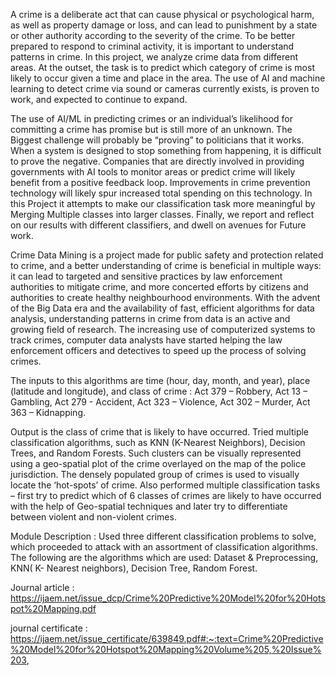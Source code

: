 A crime is a deliberate act that can cause physical or psychological harm, as well as property damage or loss, and can lead to punishment by a state or other authority according to the severity of the crime. To be better prepared to respond to criminal activity, it is important to understand patterns in crime. In this project, we analyze crime data from different areas. At the outset, the task is to predict which category of crime is most likely to occur given a time and place in the area. The use of AI and machine learning to detect crime via sound or cameras currently exists, is proven to work, and expected to continue to expand.
 
 The use of AI/ML in predicting crimes or an individual’s likelihood for committing a crime has promise but is still more of an unknown. The Biggest challenge will probably be “proving” to politicians that it works. When a system is designed to stop something from happening, it is difficult to prove the negative. Companies that are directly involved in providing governments with AI tools to monitor areas or predict crime will likely benefit from a positive feedback loop. Improvements in crime prevention technology will likely spur increased total spending on this technology. In this Project it attempts to make our classification task more meaningful by Merging Multiple classes into larger classes. Finally, we report and reflect on our results with different classifiers, and dwell on avenues for Future work.
 
 Crime Data Mining is a project made for public safety and protection related to crime, and a better understanding of crime is beneficial in multiple ways: it can lead to targeted and sensitive practices by law enforcement authorities to mitigate crime, and more concerted efforts by citizens and authorities to create healthy neighbourhood environments. With the advent of the Big Data era and the availability of fast, efficient algorithms for data analysis, understanding patterns in crime from data is an active and growing field of research. The increasing use of computerized systems to track crimes, computer data analysts have started helping the law enforcement officers and detectives to speed up the process of solving crimes.

The inputs to this algorithms are time (hour, day, month, and year), place (latitude and longitude), and class of crime :
      Act 379 – Robbery, 
      Act 13 – Gambling, 
      Act 279 - Accident, 
      Act 323 – Violence, 
      Act 302 – Murder, 
      Act 363 – Kidnapping. 

Output is the class of crime that is likely to have occurred. Tried multiple classification algorithms, such as KNN (K-Nearest Neighbors), Decision Trees, and Random Forests. Such clusters can be visually represented using a geo-spatial plot of the crime overlayed on the map of the police jurisdiction. The densely populated group of crimes is used to visually locate the ‘hot-spots’ of crime. Also performed multiple classification tasks – first try to predict which of 6 classes of crimes are likely to have occurred with the help of Geo-spatial techniques and later try to differentiate between violent and non-violent crimes.


Module Description :
 Used three different classification problems to solve, which proceeded to attack with an assortment of classification algorithms. 
The following are the algorithms which are used: 
Dataset & Preprocessing, 
KNN( K- Nearest neighbors), 
Decision Tree, 
 Random Forest.

Journal article : https://ijaem.net/issue_dcp/Crime%20Predictive%20Model%20for%20Hotspot%20Mapping.pdf

journal certificate : https://ijaem.net/issue_certificate/639849.pdf#:~:text=Crime%20Predictive%20Model%20for%20Hotspot%20Mapping%20Volume%205,%20Issue%203,
